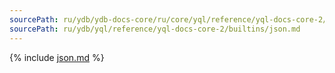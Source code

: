 ```yaml
---
sourcePath: ru/ydb/ydb-docs-core/ru/core/yql/reference/yql-docs-core-2/builtins/json.md
sourcePath: ru/ydb/yql/reference/yql-docs-core-2/builtins/json.md
---
```



{% include [json.md](_includes/json.md) %}
